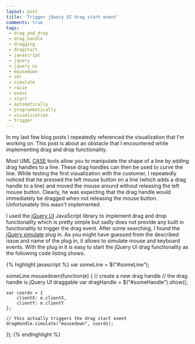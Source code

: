 ```yaml
---
layout: post
title: 'Trigger jQuery UI drag start event'
comments: true
tags:
 - drag_and_drop
 - drag_handle
 - dragging
 - dragstart
 - javascript
 - jquery
 - jquery_ui
 - mousedown
 - odr
 - simulate
 - raise
 - event
 - start
 - automatically
 - programmatically
 - visualization
 - trigger
---
```



In my last few blog posts I repeatedly referenced the visualization that I'm working on. This post is about an obstacle that I encountered while implementing drag and drop functionality.

Most UML <a title="The wikipage page on CASE" href="http://en.wikipedia.org/wiki/Computer-aided_software_engineering">CASE</a> tools allow you to manipulate the shape of a line by adding drag handles to a line. These drag handles can then be used to <em>curve</em> the line. While testing the first visualization with the customer, I repeatedly noticed that he pressed the left mouse button on a line (which adds a drag handle to a line) and moved the mouse around without releasing the left mouse button. Clearly, he was expecting that the drag handle would immediately be dragged when not releasing the mouse button. Unfortunately this wasn't implemented.

I used the <a title="The jQuery UI web site" href="http://jqueryui.com/">jQuery UI</a> JavaScript library to implement drag and drop functionality which is pretty simple but sadly does not provide any built in functionality to trigger the drag event. After some searching, I found the <a title="The plug in hosted on github" href="https://github.com/jquery/jquery-ui/blob/9e8e339648901899827a58e5bf919f7dda03b88e/tests/jquery.simulate.js">jQuery simulate</a> plug in. As you might have guessed from the described issue and name of the plug in, it allows to simulate mouse and keyboard events. With the plug in it is easy to start the jQuery UI drag functionality as the following code listing shows.


{% highlight javascript %}
var someLine = $("#someLine");

someLine.mousedown(function(e) {
    // create a new drag handle
    // the drag handle is jQuery UI draggable
    var dragHandle = $("#someHandle").show();

    var coords = {
        clientX: e.clientX,
        clientY: e.clientY
    };

    // this actually triggers the drag start event
    dragHandle.simulate("mousedown", coords);
});
{% endhighlight %}
